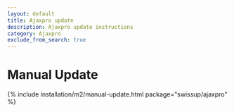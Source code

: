 ```yaml
---
layout: default
title: Ajaxpro update
description: Ajaxpro update instructions
category: Ajaxpro
exclude_from_search: true
---
```


# Manual Update

{% include installation/m2/manual-update.html package="swissup/ajaxpro" %}
